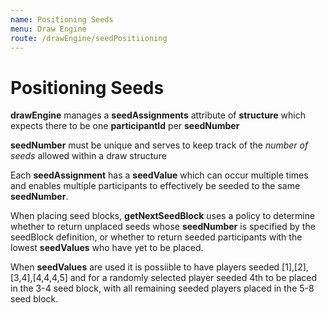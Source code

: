 ```yaml
---
name: Positioning Seeds
menu: Draw Engine
route: /drawEngine/seedPositiioning
---
```


# Positioning Seeds

**drawEngine** manages a **seedAssignments** attribute of **structure** which expects there to be one **participantId** per **seedNumber**

**seedNumber** must be unique and serves to keep track of the *number of seeds* allowed within a draw structure

Each **seedAssignment** has a **seedValue** which can occur multiple times and enables multiple participants to effectively be seeded to the same **seedNumber**.

When placing seed blocks, **getNextSeedBlock** uses a policy to determine whether to return unplaced seeds whose **seedNumber** is specified by the seedBlock definition, or whether to return seeded participants with the lowest **seedValues** who have yet to be placed.  

When **seedValues** are used it is possiible to have players seeded [1],[2],[3,4],[4,4,4,5] and for a randomly selected player seeded 4th to be placed in the 3-4 seed block, with all remaining seeded players placed in the 5-8 seed block.

